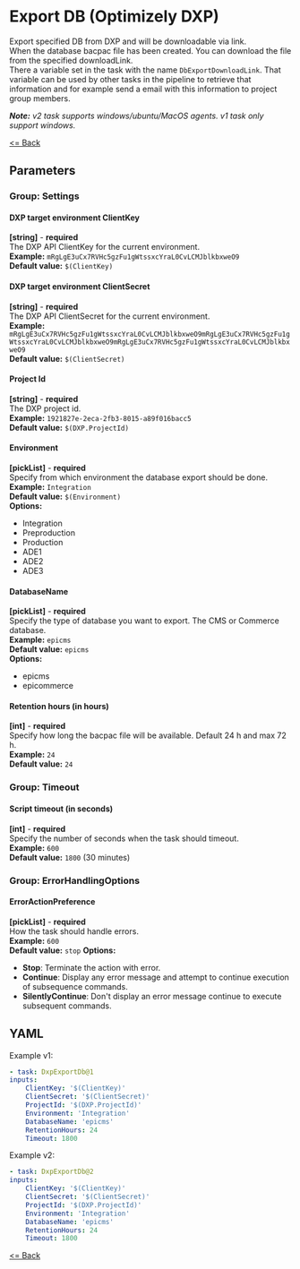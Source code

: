 # Export DB (Optimizely DXP) #
Export specified DB from DXP and will be downloadable via link.  
When the database bacpac file has been created. You can download the file from the specified downloadLink.  
There a variable set in the task with the name `DbExportDownloadLink`. That variable can be used by other tasks in the pipeline to retrieve that information and for example send a email with this information to project group members.  
   
_**Note:** v2 task supports windows/ubuntu/MacOS agents. v1 task only support windows._  

[<= Back](../README.md)

## Parameters
### Group: Settings
#### DXP target environment ClientKey
**[string]** - **required**  
The DXP API ClientKey for the current environment.  
**Example:** `mRgLgE3uCx7RVHc5gzFu1gWtssxcYraL0CvLCMJblkbxweO9`  
**Default value:** `$(ClientKey)`

#### DXP target environment ClientSecret
**[string]** - **required**  
The DXP API ClientSecret for the current environment.  
**Example:** `mRgLgE3uCx7RVHc5gzFu1gWtssxcYraL0CvLCMJblkbxweO9mRgLgE3uCx7RVHc5gzFu1gWtssxcYraL0CvLCMJblkbxweO9mRgLgE3uCx7RVHc5gzFu1gWtssxcYraL0CvLCMJblkbxweO9`  
**Default value:** `$(ClientSecret)`

#### Project Id
**[string]** - **required**  
The DXP project id.  
**Example:** `1921827e-2eca-2fb3-8015-a89f016bacc5`  
**Default value:** `$(DXP.ProjectId)`

#### Environment
**[pickList]** - **required**  
Specify from which environment the database export should be done.  
**Example:** `Integration`  
**Default value:** `$(Environment)`  
**Options:**  
- Integration
- Preproduction
- Production
- ADE1
- ADE2
- ADE3

#### DatabaseName
**[pickList]** - **required**  
Specify the type of database you want to export. The CMS or Commerce database.  
**Example:** `epicms`  
**Default value:** `epicms`  
**Options:**  
- epicms
- epicommerce

#### Retention hours (in hours)
**[int]** - **required**  
Specify how long the bacpac file will be available. Default 24 h and max 72 h.  
**Example:** `24`  
**Default value:** `24`


### Group: Timeout
#### Script timeout (in seconds)
**[int]** - **required**  
Specify the number of seconds when the task should timeout.  
**Example:** `600`  
**Default value:** `1800` (30 minutes)

### Group: ErrorHandlingOptions
#### ErrorActionPreference
**[pickList]** - **required**  
How the task should handle errors.  
**Example:** `600`  
**Default value:** `stop`
**Options:**  
- **Stop**: Terminate the action with error.
- **Continue**: Display any error message and attempt to continue execution of subsequence commands.
- **SilentlyContinue**: Don't display an error message continue to execute subsequent commands.

## YAML ##
Example v1:  
```yaml
- task: DxpExportDb@1
inputs:
    ClientKey: '$(ClientKey)'
    ClientSecret: '$(ClientSecret)'
    ProjectId: '$(DXP.ProjectId)'
    Environment: 'Integration'
    DatabaseName: 'epicms'
    RetentionHours: 24
    Timeout: 1800
``` 
  
Example v2:  
```yaml
- task: DxpExportDb@2
inputs:
    ClientKey: '$(ClientKey)'
    ClientSecret: '$(ClientSecret)'
    ProjectId: '$(DXP.ProjectId)'
    Environment: 'Integration'
    DatabaseName: 'epicms'
    RetentionHours: 24
    Timeout: 1800
```

[<= Back](../README.md)
